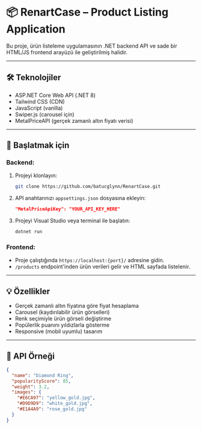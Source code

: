 # 📦 RenartCase – Product Listing Application

Bu proje, ürün listeleme uygulamasının .NET backend API ve sade bir HTML/JS frontend arayüzü ile geliştirilmiş halidir.

---

## 🛠 Teknolojiler

- ASP.NET Core Web API (.NET 8)
- Tailwind CSS (CDN)
- JavaScript (vanilla)
- Swiper.js (carousel için)
- MetalPriceAPI (gerçek zamanlı altın fiyatı verisi)

---

## 🚀 Başlatmak için

### Backend:

1. Projeyi klonlayın:
   ```bash
   git clone https://github.com/batucglynn/RenartCase.git
   ```

2. API anahtarınızı `appsettings.json` dosyasına ekleyin:
   ```json
   "MetalPriceApiKey": "YOUR_API_KEY_HERE"
   ```

3. Projeyi Visual Studio veya terminal ile başlatın:
   ```bash
   dotnet run
   ```

### Frontend:

- Proje çalıştığında `https://localhost:{port}/` adresine gidin.
- `/products` endpoint'inden ürün verileri gelir ve HTML sayfada listelenir.

---

## 💡 Özellikler

- Gerçek zamanlı altın fiyatına göre fiyat hesaplama  
- Carousel (kaydırılabilir ürün görselleri)  
- Renk seçimiyle ürün görseli değiştirme  
- Popülerlik puanını yıldızlarla gösterme  
- Responsive (mobil uyumlu) tasarım

---

## 🔗 API Örneği

```json
{
  "name": "Diamond Ring",
  "popularityScore": 85,
  "weight": 3.2,
  "images": {
    "#E6CA97": "yellow_gold.jpg",
    "#D9D9D9": "white_gold.jpg",
    "#E1A4A9": "rose_gold.jpg"
  }
}
```